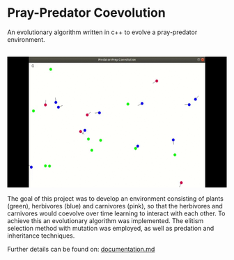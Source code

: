 # Pray-Predator Coevolution

An evolutionary algorithm written in c++ to evolve a pray-predator environment.
<br/>
<br/>
<p align="center">
<img src="https://github.com/AliceDeLorenci/pray-predator-coevolution/blob/master/img/evolution.gif?raw=true" height="300">
</p>
The goal of this project was to develop an environment consisting of plants (green), herbivores (blue) and carnivores (pink), so that the herbivores and carnivores would coevolve over time learning to interact with each other. To achieve this an evolutionary algorithm was implemented. The elitism selection method with mutation was employed, as well as predation and inheritance techniques. 

Further details can be found on:
[documentation.md](https://github.com/AliceDeLorenci/pray-predator-coevolution/blob/master/documentation.md)
<br/>

<!---
## Predation
Every 15 generations (or other chosen interval) the worst individual from both pray and predator's population in eliminated and replaced by a random individual. This technique increases the population's diversity counterbalancing the quick convergence due to the elitism method.
<br/>
--->

<!---
## Inheritance
Due to the noise inherent to the environment and the established interactions the population's fitness can suddenly drop from one generation to the other. To avoid this the offspring inherit their parent's fitness score decreasing the probability of a bad individual obtaining by luck a good score that allows it to pass on its genes to the next generation.
--->
